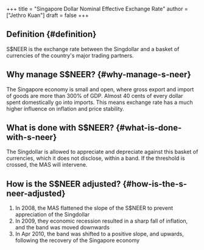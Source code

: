 +++
title = "Singapore Dollar Nominal Effective Exchange Rate"
author = ["Jethro Kuan"]
draft = false
+++

## Definition {#definition}

S$NEER is the exchange rate between the Singdollar and a basket of currencies of
the country's major trading partners.


## Why manage S$NEER? {#why-manage-s-neer}

The Singapore economy is small and open, where gross export and import of goods
are more than 300% of GDP. Almost 40 cents of every dollar spent domestically go
into imports. This means exchange rate has a much higher influence on inflation
and price stability.


## What is done with S$NEER? {#what-is-done-with-s-neer}

The Singdollar is allowed to appreciate and depreciate against this basket of
currencies, which it does not disclose, within a band. If the threshold is
crossed, the MAS will intervene.


## How is the S$NEER adjusted? {#how-is-the-s-neer-adjusted}

1.  In 2008, the MAS flattened the slope of the S$NEER to prevent appreciation of the Singdollar
2.  In 2009, they economic recession resulted in a sharp fall of inflation, and
    the band was moved downwards
3.  In Apr 2010, the band was shifted to a positive slope, and upwards, following
    the recovery of the Singapore economy